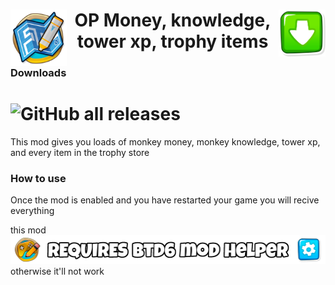 <h1 align="center">
<a href="https://github.com/BoneheadBreaker/Monkey_Money_Tower_XP_and_Trophy_giver/releases/latest/download/"Monkey_Money_Tower_XP_and_Trophy_giver.dll>
    <img align="left" alt="Icon" height="90" src="Icon.png">
    <img align="right" alt="Download" height="75" src="https://raw.githubusercontent.com/gurrenm3/BTD-Mod-Helper/master/BloonsTD6%20Mod%20Helper/Resources/DownloadBtn.png">
</a>
OP Money, knowledge, tower xp, trophy items
</h1>

### Downloads
<h1 aling="left"><img alt="GitHub all releases" height="25" src="https://img.shields.io/github/downloads/BoneheadBreaker/Monkey_Money_Tower_XP_and_Trophy_giver/total?label=Total%20Dowloads"></h1>

This mod gives you loads of monkey money, monkey knowledge, tower xp, and every item in the trophy store

### How to use
Once the mod is enabled and you have restarted your game you will recive everything

this mod
[![Requires BTD6 Mod Helper](https://raw.githubusercontent.com/gurrenm3/BTD-Mod-Helper/master/banner.png)](https://github.com/gurrenm3/BTD-Mod-Helper#readme)
otherwise it'll not work

